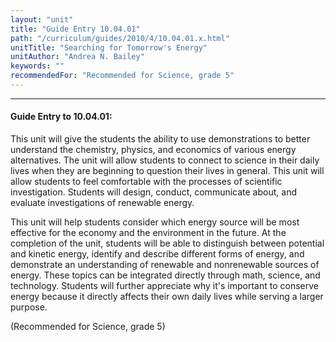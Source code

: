 ```yaml
---
layout: "unit"
title: "Guide Entry 10.04.01"
path: "/curriculum/guides/2010/4/10.04.01.x.html"
unitTitle: "Searching for Tomorrow's Energy"
unitAuthor: "Andrea N. Bailey"
keywords: ""
recommendedFor: "Recommended for Science, grade 5"
---
```

<body>
<hr/>
 <h4>
  Guide Entry to 10.04.01:
 </h4>
 <p>
  This unit will give the students the ability to use demonstrations to better understand the chemistry, physics, and economics of various energy alternatives. The unit will allow students to connect to science in their daily lives when they are beginning to question their lives in general.  This unit will allow students to feel comfortable with the processes of scientific investigation. Students will design, conduct, communicate about, and evaluate investigations of renewable energy.
 </p>
<p>
  This unit will help students consider which energy source will be most effective for the economy and the environment in the future. At the completion of the unit, students will be able to distinguish between potential and kinetic energy, identify and describe different forms of energy, and demonstrate an understanding of renewable and nonrenewable sources of energy. These topics can be integrated directly through math, science, and technology. Students will further appreciate why it's important to conserve energy  because it directly affects their own daily lives while serving a larger purpose.
 </p>
<p>
  (Recommended for Science, grade 5)
 </p>



</body>